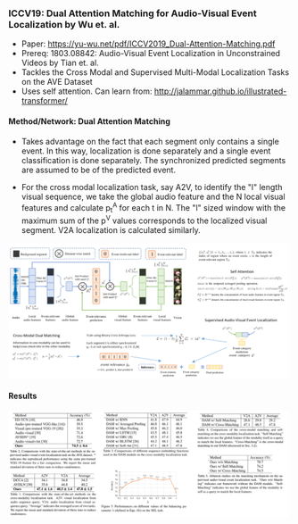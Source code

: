 ### ICCV19: Dual Attention Matching for Audio-Visual Event Localization by Wu et. al.

* Paper: https://yu-wu.net/pdf/ICCV2019_Dual-Attention-Matching.pdf
* Prereq: 1803.08842: Audio-Visual Event Localization in Unconstrained Videos by Tian et. al.
* Tackles the Cross Modal and Supervised Multi-Modal Localization Tasks on the AVE Dataset
* Uses self attention. Can learn from: http://jalammar.github.io/illustrated-transformer/

#### Method/Network: Dual Attention Matching

* Takes advantage on the fact that each segment only contains a single event. In this way, localization is done separately and a single event classification is done separately. The synchronized predicted segments are assumed to be of the predicted event.

* For the cross modal localization task, say A2V, to identify the "l" length visual sequence, we take the global audio feature and the N local visual features and calculate p<sub>t</sub><sup>A</sup> for each t in N. The "l" sized window with the maximum sum of the p<sup>V</sup> values corresponds to the localized visual segment. V2A localization is calculated similarly.

![alt text](Images/19_Dual_Attention_Matching_Method.png?raw=true "DAM")

#### Results

![alt text](Images/19_Dual_Attention_Matching_Results.png?raw=true "DAM")
